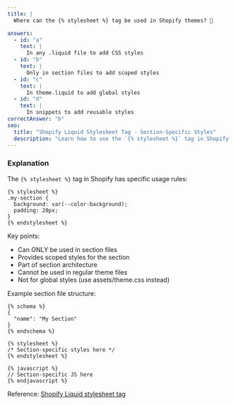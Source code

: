 ```yaml
---
title: |
  Where can the {% stylesheet %} tag be used in Shopify themes? 🎨

answers:
  - id: "a"
    text: |
      In any .liquid file to add CSS styles
  - id: "b"
    text: |
      Only in section files to add scoped styles
  - id: "c"
    text: |
      In theme.liquid to add global styles
  - id: "d"
    text: |
      In snippets to add reusable styles
correctAnswer: "b"
seo:
  title: "Shopify Liquid Stylesheet Tag - Section-Specific Styles"
  description: "Learn how to use the `{% stylesheet %}` tag in Shopify Liquid to define styles for a specific section."
---
```


### Explanation

The `{% stylesheet %}` tag in Shopify has specific usage rules:

```liquid
{% stylesheet %}
.my-section {
  background: var(--color-background);
  padding: 20px;
}
{% endstylesheet %}
```

Key points:
- Can ONLY be used in section files
- Provides scoped styles for the section
- Part of section architecture
- Cannot be used in regular theme files
- Not for global styles (use assets/theme.css instead)

Example section file structure:
```liquid
{% schema %}
{
  "name": "My Section"
}
{% endschema %}

{% stylesheet %}
/* Section-specific styles here */
{% endstylesheet %}

{% javascript %}
// Section-specific JS here
{% endjavascript %}
```

Reference: [Shopify Liquid stylesheet tag](https://shopify.dev/docs/api/liquid/tags/stylesheet) 
